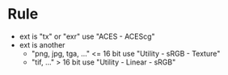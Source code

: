 # Rule
- ext is "tx" or "exr" use "ACES - ACEScg"
- ext is another
    - "png, jpg, tga, ..." <= 16 bit use "Utility - sRGB - Texture"
    - "tif, ..." > 16 bit use "Utility - Linear - sRGB"
